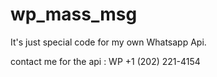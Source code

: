 # wp_mass_msg
It's just special code for my own Whatsapp Api.

contact me for the api : WP +1 (202) 221-4154
